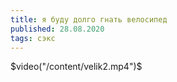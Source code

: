 ```yaml
---
title: я буду долго гнать велосипед
published: 28.08.2020
tags: сэкс
---
```

$video("/content/velik2.mp4")$

